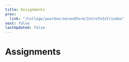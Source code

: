 ```yaml
---
title: Assignments
prev:
  link: "/College/yearOne/secondTerm/IntroToIoT/index"
next: false
lastUpdated: false
---
```


# Assignments
